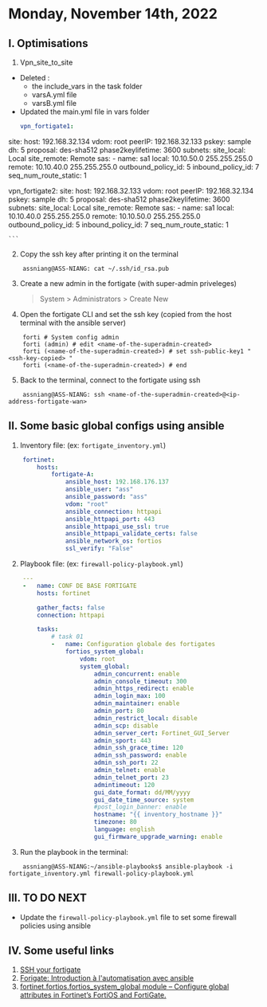 # Monday, November 14th, 2022
## I. Optimisations
1. Vpn_site_to_site
  - Deleted : 
      - the include_vars in the task folder
      - varsA.yml file
      - varsB.yml file
  - Updated the main.yml file in vars folder
    ```yaml
    vpn_fortigate1:
  site:
    host: 192.168.32.134
    vdom: root
    peerIP: 192.168.32.133
    pskey: sample
    dh: 5
    proposal: des-sha512
    phase2keylifetime: 3600
    subnets:
      site_local: Local
      site_remote: Remote
      sas:
        - name: sa1
          local: 10.10.50.0 255.255.255.0
          remote: 10.10.40.0 255.255.255.0
    outbound_policy_id: 5
    inbound_policy_id: 7
    seq_num_route_static: 1

vpn_fortigate2:
  site:
    host: 192.168.32.133
    vdom: root
    peerIP: 192.168.32.134
    pskey: sample
    dh: 5
    proposal: des-sha512
    phase2keylifetime: 3600
    subnets:
      site_local: Local
      site_remote: Remote
      sas:
        - name: sa1
          local: 10.10.40.0 255.255.255.0
          remote: 10.10.50.0 255.255.255.0
    outbound_policy_id: 5
    inbound_policy_id: 7
    seq_num_route_static: 1

    ```
  
2. Copy the ssh key after printing it on the terminal
```shell
    assniang@ASS-NIANG: cat ~/.ssh/id_rsa.pub
```
3. Create a new admin in the fortigate (with super-admin priveleges)
    > System > Administrators > Create New
4. Open the fortigate CLI and set the ssh key (copied from the host terminal with the ansible server)
```shell
    forti # System config admin
    forti (admin) # edit <name-of-the-superadmin-created>
    forti (<name-of-the-superadmin-created>) # set ssh-public-key1 " <ssh-key-copied> "
    forti (<name-of-the-superadmin-created>) # end
```
5. Back to the terminal, connect to the fortigate using ssh
```shell
    assniang@ASS-NIANG: ssh <name-of-the-superadmin-created>@<ip-address-fortigate-wan>
```

## II. Some basic global configs using ansible
1. Inventory file: (ex: `fortigate_inventory.yml`)
```yaml
    fortinet:
        hosts:
            fortigate-A:
                ansible_host: 192.168.176.137
                ansible_user: "ass"
                ansible_password: "ass"
                vdom: "root"
                ansible_connection: httpapi
                ansible_httpapi_port: 443
                ansible_httpapi_use_ssl: true
                ansible_httpapi_validate_certs: false
                ansible_network_os: fortios
                ssl_verify: "False"
```
2. Playbook file: (ex: `firewall-policy-playbook.yml`)
```yaml
    ---
    -   name: CONF DE BASE FORTIGATE
        hosts: fortinet

        gather_facts: false
        connection: httpapi

        tasks:
            # task 01
            -   name: Configuration globale des fortigates 
                fortios_system_global:
                    vdom: root
                    system_global:
                        admin_concurrent: enable
                        admin_console_timeout: 300
                        admin_https_redirect: enable
                        admin_login_max: 100
                        admin_maintainer: enable
                        admin_port: 80
                        admin_restrict_local: disable
                        admin_scp: disable
                        admin_server_cert: Fortinet_GUI_Server
                        admin_sport: 443
                        admin_ssh_grace_time: 120
                        admin_ssh_password: enable
                        admin_ssh_port: 22
                        admin_telnet: enable
                        admin_telnet_port: 23
                        admintimeout: 120
                        gui_date_format: dd/MM/yyyy
                        gui_date_time_source: system
                        #post_login_banner: enable
                        hostname: "{{ inventory_hostname }}"
                        timezone: 80
                        language: english
                        gui_firmware_upgrade_warning: enable
```
3. Run the playbook in the terminal:
```shell
    assniang@ASS-NIANG:~/ansible-playbooks$ ansible-playbook -i fortigate_inventory.yml firewall-policy-playbook.yml
```

## III. TO DO NEXT
- Update the `firewall-policy-playbook.yml` file to set some firewall policies using ansible

## IV. Some useful links
1. [SSH your fortigate](https://www.youtube.com/watch?v=CB2lv4ebBJg)
2. [Forigate: Introduction à l'automatisation avec ansible](https://www.youtube.com/watch?v=U5Y7_VIe6fs&t=151s)
3. [fortinet.fortios.fortios_system_global module – Configure global attributes in Fortinet’s FortiOS and FortiGate.](https://docs.ansible.com/ansible/latest/collections/fortinet/fortios/fortios_system_global_module.html#ansible-collections-fortinet-fortios-fortios-system-global-module)
